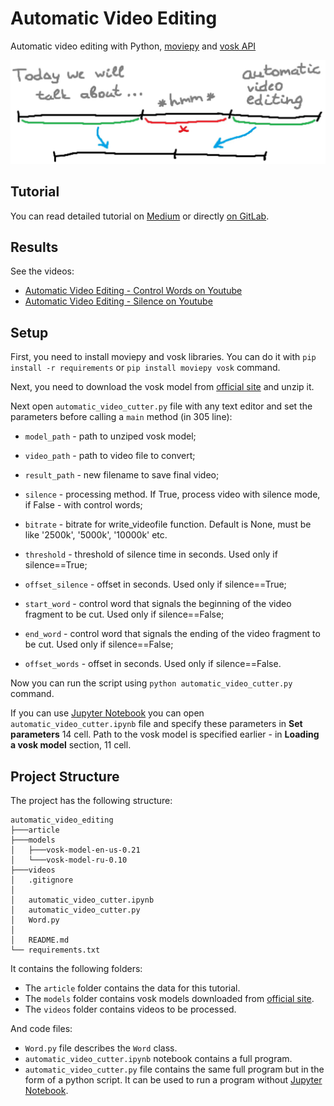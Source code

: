 # Automatic Video Editing

Automatic video editing with Python, [moviepy](https://zulko.github.io/moviepy/) and [vosk API](https://alphacephei.com/vosk/)

![video_editing.JPG](./article/img/video_editing_preview.jpg)

## Tutorial

You can read detailed tutorial on [Medium]() or directly [on GitLab](https://gitlab.com/Winston-90/automatic_video_editing/-/blob/main/article/article.md).

## Results

See the videos:
- [Automatic Video Editing - Control Words on Youtube](https://www.youtube.com/watch?v=Y8HlXMrDBrc)
- [Automatic Video Editing - Silence on Youtube](https://www.youtube.com/watch?v=70EVCKNSsdI)

## Setup

First, you need to install moviepy and vosk libraries. You can do it with `pip install -r requirements` or `pip install moviepy vosk` command.

Next, you need to download the vosk model from [official site](https://alphacephei.com/vosk/models) and unzip it.

Next open `automatic_video_cutter.py` file with any text editor and set the parameters before calling a `main` method (in 305 line):
- `model_path` - path to unziped vosk model;
- `video_path` - path to video file to convert;
- `result_path` - new filename to save final video;
- `silence` - processing method. If True, process video with silence mode, if False - with control words;
- `bitrate` - bitrate for write_videofile function. Default is None, must be like '2500k', '5000k', '10000k' etc.


- `threshold` - threshold of silence time in seconds. Used only if silence==True;
- `offset_silence` - offset in seconds. Used only if silence==True;


- `start_word` - control word that signals the beginning of the video fragment to be cut. Used only if silence==False;
- `end_word` - control word that signals the ending of the video fragment to be cut. Used only if silence==False;
- `offset_words` - offset in seconds. Used only if silence==False.

Now you can run the script using `python automatic_video_cutter.py` command.

If you can use [Jupyter Notebook](https://jupyter.org/) you can open `automatic_video_cutter.ipynb` file and specify these parameters in **Set parameters** 14 cell. Path to the vosk model is specified earlier - in **Loading a vosk model** section, 11 cell.

## Project Structure

The project has the following structure:

```
automatic_video_editing
├───article
├───models
│   ├───vosk-model-en-us-0.21
│   └───vosk-model-ru-0.10
├───videos
│   .gitignore
│   
│   automatic_video_cutter.ipynb
│   automatic_video_cutter.py
│   Word.py
│
│   README.md
└── requirements.txt
```

It contains the following folders:
- The `article` folder contains the data for this tutorial.
- The `models` folder contains vosk models downloaded from [official site](https://alphacephei.com/vosk/models).
- The `videos` folder contains videos to be processed.
  
And code files:
- `Word.py` file describes the `Word` class.
- `automatic_video_cutter.ipynb` notebook contains a full program.
- `automatic_video_cutter.py` file contains the same full program but in the form of a python script. It can be used to run a program without [Jupyter Notebook](https://jupyter.org/).